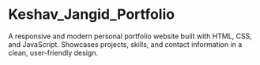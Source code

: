 # Keshav_Jangid_Portfolio
A responsive and modern personal portfolio website built with HTML, CSS, and JavaScript. Showcases projects, skills, and contact information in a clean, user-friendly design.
